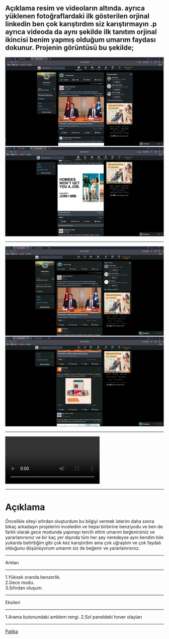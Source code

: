 Açıklama resim ve videoların altında. ayrıca yüklenen fotoğraflardaki ilk gösterilen orjinal linkedin ben çok karıştırdım siz karıştırmayın .p ayrıca videoda da aynı şekilde ilk tanıtım orjinal ikincisi benim yapmış olduğum umarım faydası dokunur. Projenin görüntüsü bu şekilde;
-

![](img/orjss1.png)
![](img/orjss2.png)

***

![](img/mnss1png.png)
![](img/msss2.png)

***

![](img/tan%C4%B1t%C4%B1mv%C5%9Fdeo.mp4)

***

# Açıklama
Öncelikle siteyi sıfırdan oluşturdum bu bilgiyi vermek isterim daha sonra bikaç arkadaşın projelerini inceledim ve hepsi birbirine benziyodu ve ben de farklı olarak gece modunda yapmayı tercih ettim umarım beğenirsiniz ve yararlanırsınız ve bir kaç yer dışında tüm her şey neredeyse aynı kendim bile yukarda belirttiğim gibi çok kez karıştırdım ama çok uğraştım ve çok faydalı olduğunu düşünüyorum umarım siz de beğenir ve yararlanırsınız. 
***
Artıları
***
1.Yüksek oranda benzerlik. <br/>
2.Gece modu.<br/>
3.Sıfırdan oluşum.

***
Eksileri
***
1.Arama butonundaki amblem rengi.
2.Sol paneldeki hover olayları

***

[Patika](https://app.patika.dev/kajinski)
